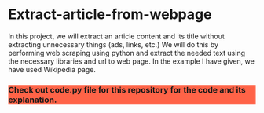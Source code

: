 # Extract-article-from-webpage
In this project, we will extract an article content and its title without extracting unnecessary things (ads, links, etc.) 
We will do this by performing web scraping using python and extract the needed text using the necessary libraries and url to web page. In the example I have given, we have used Wikipedia page.

<h3 style="background-color:Tomato;"><b>Check out code.py file for this repository for the code and its explanation.</b></h3>
